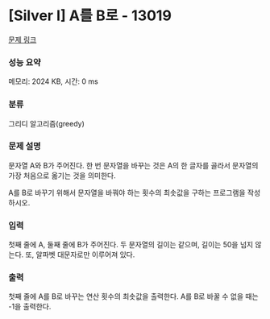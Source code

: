 # [Silver I] A를 B로 - 13019 

[문제 링크](https://www.acmicpc.net/problem/13019) 

### 성능 요약

메모리: 2024 KB, 시간: 0 ms

### 분류

그리디 알고리즘(greedy)

### 문제 설명

<p>문자열 A와 B가 주어진다. 한 번 문자열을 바꾸는 것은 A의 한 글자를 골라서 문자열의 가장 처음으로 옮기는 것을 의미한다.</p>

<p>A를 B로 바꾸기 위해서 문자열을 바꿔야 하는 횟수의 최솟값을 구하는 프로그램을 작성하시오.</p>

### 입력 

 <p>첫째 줄에 A, 둘째 줄에 B가 주어진다. 두 문자열의 길이는 같으며, 길이는 50을 넘지 않는다. 또, 알파벳 대문자로만 이루어져 있다.</p>

### 출력 

 <p>첫째 줄에 A를 B로 바꾸는 연산 횟수의 최솟값을 출력한다. A를 B로 바꿀 수 없을 때는 -1을 출력한다.</p>

